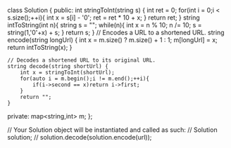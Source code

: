 class Solution {
public:
    int stringToInt(string s)
    {
       int ret = 0;
       for(int i = 0;i < s.size();++i){
           int x = s[i] - '0';
           ret = ret * 10 + x;
       }
       return ret;
    }
    string intToString(int n){
        string s = "";
        while(n){
            int x = n % 10;
            n /= 10;
            s = string(1,'0'+x) + s;
        }
        return s;
    }
    // Encodes a URL to a shortened URL.
    string encode(string longUrl) {
        int x = m.size() ? m.size() + 1 : 1;
        m[longUrl] = x;
        return intToString(x);
    }

    // Decodes a shortened URL to its original URL.
    string decode(string shortUrl) {
        int x = stringToInt(shortUrl);
        for(auto i = m.begin();i != m.end();++i){
            if(i->second == x)return i->first;
        }
        return "";
    }
private:
    map<string,int> m;
};

// Your Solution object will be instantiated and called as such:
// Solution solution;
// solution.decode(solution.encode(url));
